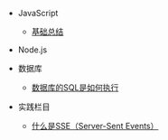 * JavaScript
  * [基础总结](./docs)

* Node.js

* 数据库
  * [数据库的SQL是如何执行](./docs/mysql/数据库的SQL是如何执行？.md)

* 实践栏目
  * [什么是SSE（Server-Sent Events）](./docs/net/SSE(Server-Sent%20Events)服务端推送技术.md)
